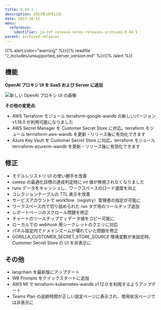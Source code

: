 ```yaml
---
title: 0.44.1
description: 2023年10月12日
date: 2023-10-12
menu:
  reference:
    identifier: ja-ref-release-notes-releases-archived-0.44.1
parent: archived-releases
---
```


{{% alert color="warning" %}}{{% readfile "/_includes/unsupported_server_version.md" %}}{{% /alert %}}

## 機能

**OpenAI プロキシ UI を SaaS および Server に追加**

![新しい OpenAI プロキシ UI の画像](https://github.com/wandb/server/assets/7208315/8bc78df9-e0e7-455e-8c74-975caa96eccf)

**その他の変更点:**

* AWS Terraform モジュール terraform-google-wandb の新しいバージョン v1.19.0 が利用可能になりました
* AWS Secret Manager を Customer Secret Store に対応。terraform モジュール terrraform-aws-wandb を更新・リリース後に有効化できます
* Azure Key Vault を Customer Secret Store に対応。terraform モジュール terrraform-azurerm-wandb を更新・リリース後に有効化できます

## 修正

* モデルレジストリ UI の使い勝手を改善
* sweep の最適化目標の達成判定時に int 値が無視されなくなりました
* runs データをキャッシュし、ワークスペースのロード速度を向上
* コレクションテーブルの TTL 表示を改善
* サービスアカウントで workflow（registry）管理者の指定が可能に
* ワークスペース内で切り詰められた run タグ用のツールチップ追加
* レポートページのスクロール問題を修正
* チャートのツールチップで `y` データ値をコピー可能に
* ローカルでの webhook 用シークレットのクエリに対応
* パネル設定内でドメインズームが壊れていた問題を修正
* GORILLA_CUSTOMER_SECRET_STORE_SOURCE 環境変数が未設定時、Customer Secret Store の UI を非表示に

## その他

* langchain を最新版にアップデート
* WB Prompts をクイックスタートに追加
* AWS MI で terraform-kubernetes-wandb v1.12.0 を利用するようアップデート
* Teams Plan の追跡時間が正しい設定ページに表示され、使用状況ページでは非表示に